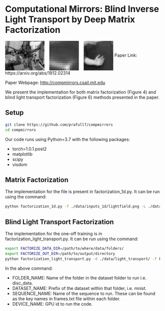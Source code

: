 # Computational Mirrors: Blind Inverse Light Transport by Deep Matrix Factorization

<img src='imgs/light_transport.gif' align="center">
Paper Link: https://arxiv.org/abs/1912.02314

Paper Webpage: http://compmirrors.csail.mit.edu

We present the implementation for both matrix factorization (Figure 4) and blind light transport factorization (Figure 6) methods presented in the paper.

## Setup
```bash
git clone https://github.com/prafull7/compmirrors
cd compmirrors
```

Our code runs using Python=3.7 with the following packages:

- torch=1.0.1.post2
- matplotlib
- scipy
- visdom

## Matrix Factorization

The implementation for the file is present in factorization_1d.py. 
It can be run using the command:
```bash
python factorization_1d.py -T ./data/inputs_1d/lightfield.png -L ./data/inputs_1d/tracks_bg.png -o ./outdir_1d 
```

## Blind Light Transport Factorization

The implementation for the one-off training is in factorization_light_transport.py. 
It can be run using the command:
```bash
export FACTORIZE_DATA_DIR=/path/to/where/data/folders/
export FACTORIZE_OUT_DIR=/path/to/output/directory
python factorization_light_transport.py -d ./data/light_transport/ -f FOLDER_NAME -ds DATASET_NAME -s SEQUENCE_NAME -dev DEVICE_NUMBER
```

In the above command:
- FOLDER_NAME: Name of the folder in the dataset folder to run i.e. disc_data.
- DATASET_NAME: Prefix of the dataset within that folder, i.e. mnist.
- SEQUENCE_NAME: Name of the sequence to run. These can be found as the key names in frames.txt file within each folder.
- DEVICE_NAME: GPU id to run the code.
